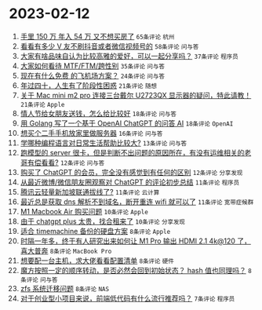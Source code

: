 # 2023-02-12

1. [手里 150 万 年入 54 万 又不想买房了](https://www.v2ex.com/t/915314) `65条评论` `杭州`
1. [看看有多少 V 友不刷抖音或者微信视频号的](https://www.v2ex.com/t/915356) `58条评论` `问与答`
1. [大家有啥品味自认为比较高雅的爱好，可以一起分享吗？](https://www.v2ex.com/t/915377) `37条评论` `程序员`
1. [大家如何看待 MTF/FTM/跨性别](https://www.v2ex.com/t/915319) `35条评论` `问与答`
1. [现在有什么免费 的飞机场方案？](https://www.v2ex.com/t/915361) `24条评论` `问与答`
1. [年过四十，人生有了阶段性困惑](https://www.v2ex.com/t/915358) `21条评论` `随想`
1. [关于 Mac mini m2 pro 连接三台戴尔 U2723QX 显示器的疑问，特此请教！](https://www.v2ex.com/t/915350) `21条评论` `Apple`
1. [情人节给女朋友送钱，怎么给比较好](https://www.v2ex.com/t/915326) `18条评论` `问与答`
1. [用 Golang 写了一个基于 OpenAI ChatGPT 的问答 AI](https://www.v2ex.com/t/915298) `18条评论` `OpenAI`
1. [想买个二手手机放家里做服务器](https://www.v2ex.com/t/915363) `16条评论` `问与答`
1. [学哪种编程语言对日常生活帮助比较大?](https://www.v2ex.com/t/915342) `13条评论` `问与答`
1. [跑模型的 server 很卡，但是判断不出问题的原因所在，有没有运维相关的老哥有偿看看?](https://www.v2ex.com/t/915387) `12条评论` `问与答`
1. [购买了 ChatGPT 的会员，完全没有感觉到有任何的区别](https://www.v2ex.com/t/915313) `12条评论` `分享发现`
1. [从最近微博/微信朋友圈观察对 ChatGPT 的评论初步总结](https://www.v2ex.com/t/915354) `11条评论` `程序员`
1. [腾讯云轻量新加坡联通拔线了?](https://www.v2ex.com/t/915315) `11条评论` `云计算`
1. [最近总是获取 dns 解析不到域名，断开重连 wifi 就可以了](https://www.v2ex.com/t/915308) `11条评论` `宽带症候群`
1. [M1 Macbook Air 购买问题](https://www.v2ex.com/t/915330) `10条评论` `Apple`
1. [由于 chatgpt plus 太贵，找合租来了](https://www.v2ex.com/t/915348) `10条评论` `分享发现`
1. [适合 timemachine 备份的硬盘方案](https://www.v2ex.com/t/915382) `8条评论` `Apple`
1. [时隔一年多，终于有人研究出来如何让 M1 Pro 输出 HDMI 2.1 4k@120 了，喜大普奔](https://www.v2ex.com/t/915349) `8条评论` `MacBook Pro`
1. [想要配一台主机，求大佬看看配置清单](https://www.v2ex.com/t/915336) `8条评论` `硬件`
1. [魔方按照一定的顺序转动，是否必然会回到初始状态？ hash 值也同理吗？](https://www.v2ex.com/t/915302) `8条评论` `问与答`
1. [zfs 系统迁移问题](https://www.v2ex.com/t/915300) `8条评论` `NAS`
1. [对于创业型小项目来说，前端低代码有什么流行推荐吗？](https://www.v2ex.com/t/915391) `7条评论` `程序员`
